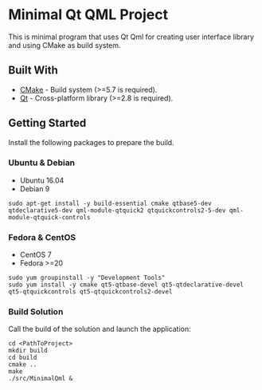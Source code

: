 # Minimal Qt QML Project

This is minimal program that uses Qt Qml for creating user interface library
and using CMake as build system.

## Built With

* [CMake](http://cmake.org/) - Build system (>=5.7 is required).
* [Qt](http://www.qt.io/) - Cross-platform library (>=2.8 is required).

## Getting Started

Install the following packages to prepare the build.

### Ubuntu & Debian

* Ubuntu 16.04
* Debian 9

```
sudo apt-get install -y build-essential cmake qtbase5-dev qtdeclarative5-dev qml-module-qtquick2 qtquickcontrols2-5-dev qml-module-qtquick-controls
```

### Fedora & CentOS

* CentOS 7
* Fedora >=20

```
sudo yum groupinstall -y "Development Tools"
sudo yum install -y cmake qt5-qtbase-devel qt5-qtdeclarative-devel qt5-qtquickcontrols qt5-qtquickcontrols2-devel
```

### Build Solution

Call the build of the solution and launch the application:

```
cd <PathToProject>
mkdir build
cd build
cmake ..
make
./src/MinimalQml &
```

